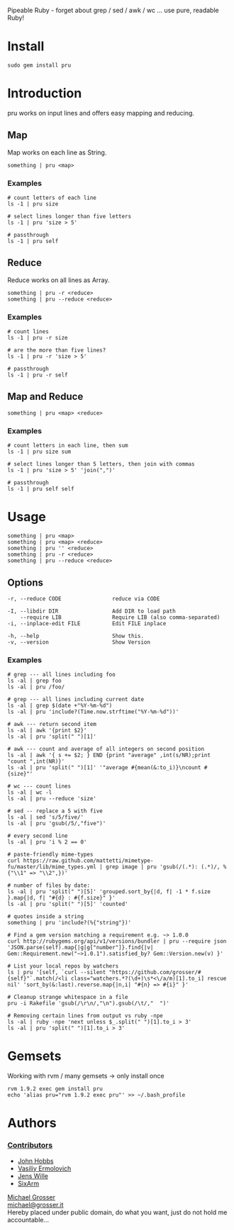 Pipeable Ruby - forget about grep / sed / awk / wc ... use pure, readable Ruby!

Install
=======
    sudo gem install pru


Introduction
============
pru works on input lines and offers easy mapping and reducing.


## Map

Map works on each line as String.

    something | pru <map>


### Examples

    # count letters of each line
    ls -1 | pru size

    # select lines longer than five letters
    ls -1 | pru 'size > 5'

    # passthrough
    ls -1 | pru self


## Reduce

Reduce works on all lines as Array.

    something | pru -r <reduce>
    something | pru --reduce <reduce>

### Examples

    # count lines
    ls -1 | pru -r size

    # are the more than five lines?
    ls -1 | pru -r 'size > 5'

    # passthrough
    ls -1 | pru -r self


## Map and Reduce

    something | pru <map> <reduce>


### Examples

    # count letters in each line, then sum
    ls -1 | pru size sum

    # select lines longer than 5 letters, then join with commas
    ls -1 | pru 'size > 5' 'join(",")'

    # passthrough
    ls -1 | pru self self


Usage
=====

    something | pru <map>
    something | pru <map> <reduce>
    something | pru '' <reduce>
    something | pru -r <reduce>
    something | pru --reduce <reduce>

## Options

    -r, --reduce CODE                reduce via CODE

    -I, --libdir DIR                 Add DIR to load path
        --require LIB                Require LIB (also comma-separated)
    -i, --inplace-edit FILE          Edit FILE inplace

    -h, --help                       Show this.
    -v, --version                    Show Version


### Examples

    # grep --- all lines including foo
    ls -al | grep foo
    ls -al | pru /foo/

    # grep --- all lines including current date
    ls -al | grep $(date +"%Y-%m-%d")
    ls -al | pru 'include?(Time.now.strftime("%Y-%m-%d"))'

    # awk --- return second item
    ls -al | awk '{print $2}'
    ls -al | pru 'split(" ")[1]'

    # awk --- count and average of all integers on second position
    ls -al | awk '{ s += $2; } END {print "average" ,int(s/NR);print "count ",int(NR)}'
    ls -al | pru 'split(" ")[1]' '"average #{mean(&:to_i)}\ncount #{size}"'

    # wc --- count lines
    ls -al | wc -l
    ls -al | pru --reduce 'size'

    # sed -- replace a 5 with five
    ls -al | sed 's/5/five/'
    ls -al | pru 'gsub(/5/,"five")'

    # every second line
    ls -al | pru 'i % 2 == 0'

    # paste-friendly mime-types
    curl https://raw.github.com/mattetti/mimetype-fu/master/lib/mime_types.yml | grep image | pru 'gsub(/(.*): (.*)/, %{"\\1" => "\\2",})'

    # number of files by date:
    ls -al | pru 'split(" ")[5]' 'grouped.sort_by{|d, f| -1 * f.size }.map{|d, f| "#{d} : #{f.size}" }'
    ls -al | pru 'split(" ")[5]' 'counted'

    # quotes inside a string
    something | pru 'include?(%{"string"})'

    # Find a gem version matching a requirement e.g. ~> 1.0.0
    curl http://rubygems.org/api/v1/versions/bundler | pru --require json 'JSON.parse(self).map{|g|g["number"]}.find{|v| Gem::Requirement.new("~>1.0.1").satisfied_by? Gem::Version.new(v) }'

    # List your local repos by watchers
    ls | pru '[self, `curl --silent "https://github.com/grosser/#{self}"`.match(/<li class="watchers.*?(\d+)\s*<\/a/m)[1].to_i] rescue nil' 'sort_by(&:last).reverse.map{|n,i| "#{n} => #{i}" }'

    # Cleanup strange whitespace in a file
    pru -i Rakefile 'gsub(/\r\n/,"\n").gsub(/\t/,"  ")'

    # Removing certain lines from output vs ruby -npe
    ls -al | ruby -npe 'next unless $_.split(" ")[1].to_i > 3'
    ls -al | pru 'split(" ")[1].to_i > 3'

Gemsets
=======
Working with rvm / many gemsets -> only install once

    rvm 1.9.2 exec gem install pru
    echo 'alias pru="rvm 1.9.2 exec pru"' >> ~/.bash_profile


Authors
=======
### [Contributors](http://github.com/grosser/pru/contributors)
 - [John Hobbs](http://github.com/jmhobbs)
 - [Vasiliy Ermolovich](http://github.com/nashby)
 - [Jens Wille](http://blackwinter.de)
 - [SixArm](https://github.com/SixArm)

[Michael Grosser](http://grosser.it)<br/>
michael@grosser.it<br/>
Hereby placed under public domain, do what you want, just do not hold me accountable...
